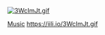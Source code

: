 <a href="https://iili.io/3WcImJt.gif"><img src="https://iili.io/3WcImJt.gif" alt="3WcImJt.gif" border="0"></a>

[Music](https://www.gequbao.com/music/28204009)
https://iili.io/3WcImJt.gif